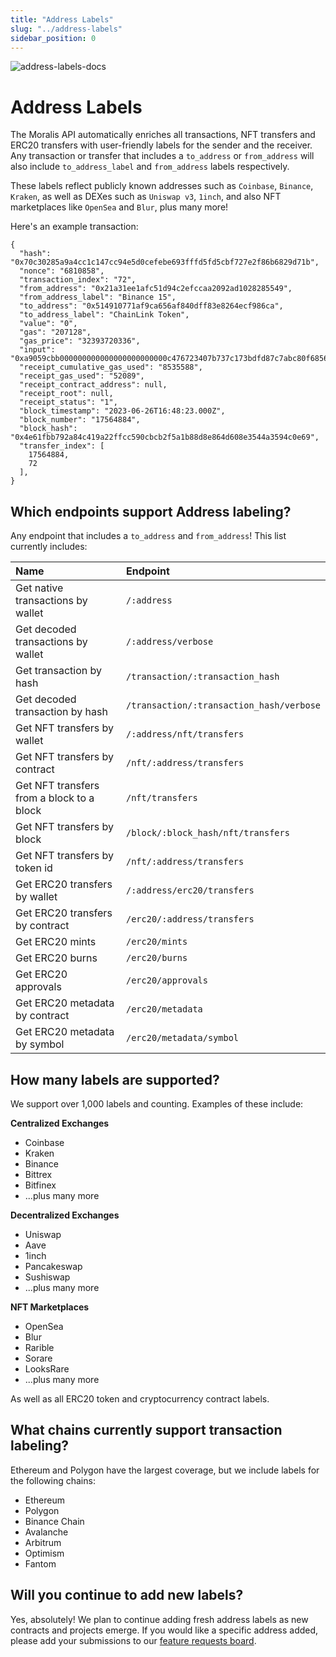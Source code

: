 ```yaml
---
title: "Address Labels"
slug: "../address-labels"
sidebar_position: 0
---
```

![address-labels-docs](https://github.com/MoralisWeb3/docs/assets/13417464/a3d91857-a3fa-4625-84f2-4405ac51c70b)

# Address Labels

The Moralis API automatically enriches all transactions, NFT transfers and ERC20 transfers with user-friendly labels for the sender and the receiver. Any transaction or transfer that includes a `to_address` or `from_address` will also include `to_address_label` and `from_address` labels respectively.

These labels reflect publicly known addresses such as `Coinbase`, `Binance`, `Kraken`, as well as DEXes such as `Uniswap v3`, `1inch`, and also NFT marketplaces like `OpenSea` and `Blur`, plus many more!

Here's an example transaction:

```
{
  "hash": "0x70c30285a9a4cc1c147cc94e5d0cefebe693fffd5fd5cbf727e2f86b6829d71b",
  "nonce": "6810858",
  "transaction_index": "72",
  "from_address": "0x21a31ee1afc51d94c2efccaa2092ad1028285549",
  "from_address_label": "Binance 15",
  "to_address": "0x514910771af9ca656af840dff83e8264ecf986ca",
  "to_address_label": "ChainLink Token",
  "value": "0",
  "gas": "207128",
  "gas_price": "32393720336",
  "input": "0xa9059cbb000000000000000000000000c476723407b737c173bdfd87c7abc80f6856e6320000000000000000000000000000000000000000000000008533e3870aec3000",
  "receipt_cumulative_gas_used": "8535588",
  "receipt_gas_used": "52089",
  "receipt_contract_address": null,
  "receipt_root": null,
  "receipt_status": "1",
  "block_timestamp": "2023-06-26T16:48:23.000Z",
  "block_number": "17564884",
  "block_hash": "0x4e61fbb792a84c419a22ffcc590cbcb2f5a1b88d8e864d608e3544a3594c0e69",
  "transfer_index": [
    17564884,
    72
  ],
}
```

## Which endpoints support Address labeling?

Any endpoint that includes a `to_address` and `from_address`! This list currently includes:

| Name                               | Endpoint                                 |
| :--------------------------------- | :--------------------------------------- |
| Get native transactions by wallet | `/:address`                      |
| Get decoded transactions by wallet | `/:address/verbose`                      |
| Get transaction by hash    | `/transaction/:transaction_hash` |
| Get decoded transaction by hash    | `/transaction/:transaction_hash/verbose` |
| Get NFT transfers by wallet    | `/:address/nft/transfers` |
| Get NFT transfers by contract    | `/nft/:address/transfers` |
| Get NFT transfers from a block to a block    | `/nft/transfers` |
| Get NFT transfers by block   | `/block/:block_hash/nft/transfers` |
| Get NFT transfers by token id | `/nft/:address/transfers` |
| Get ERC20 transfers by wallet | `/:address/erc20/transfers` |
| Get ERC20 transfers by contract | `/erc20/:address/transfers` |
| Get ERC20 mints | `/erc20/mints` |
| Get ERC20 burns | `/erc20/burns` |
| Get ERC20 approvals | `/erc20/approvals` |
| Get ERC20 metadata by contract | `/erc20/metadata` |
| Get ERC20 metadata by symbol | `/erc20/metadata/symbol` |


## How many labels are supported?
We support over 1,000 labels and counting. Examples of these include:

**Centralized Exchanges**
- Coinbase
- Kraken
- Binance
- Bittrex
- Bitfinex
- ...plus many more

**Decentralized Exchanges**
- Uniswap
- Aave
- 1inch
- Pancakeswap
- Sushiswap
- ...plus many more

**NFT Marketplaces**
- OpenSea
- Blur
- Rarible
- Sorare
- LooksRare
- ...plus many more


As well as all ERC20 token and cryptocurrency contract labels.

## What chains currently support transaction labeling?
Ethereum and Polygon have the largest coverage, but we include labels for the following chains:

- Ethereum
- Polygon
- Binance Chain
- Avalanche
- Arbitrum
- Optimism
- Fantom

## Will you continue to add new labels?

Yes, absolutely! We plan to continue adding fresh address labels as new contracts and projects emerge. If you would like a specific address added, please add your submissions to our [feature requests board](https://roadmap.moralis.io/b/feature-requests/).
